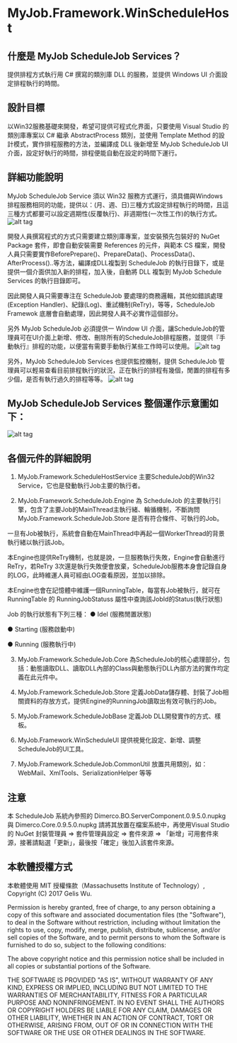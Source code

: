 # MyJob.Framework.WinScheduleHost

## 什麼是 MyJob ScheduleJob Services？
提供排程方式執行用 C# 撰寫的類別庫 DLL 的服務，並提供 Windows UI 介面設定排程執行的時間。

## 設計目標
以Win32服務基礎來開發，希望可提供可程式化界面，只要使用 Visual Studio 的類別庫專案以 C# 繼承 AbstractProcess 類別，並使用 Template Method 的設計模式，實作排程服務的方法，並編譯成 DLL 後新增至 MyJob ScheduleJob UI介面，設定好執行的時間，排程便能自動在設定的時間下運行。

## 詳細功能說明
MyJob ScheduleJob Service 須以 Win32 服務方式運行，須具備與Windows 排程服務相同的功能，提供以：(月、週、日)三種方式設定排程執行的時間，且這三種方式都要可以設定週期性(反覆執行)、非週期性(一次性工作)的執行方式。
![alt tag](http://i.imgur.com/twuFqWR.jpg)

開發人員撰寫程式的方式只需要建立類別庫專案，並安裝預先包裝好的 NuGet Package 套件，即會自動安裝需要 References 的元件，與範本 CS 檔案，開發人員只需要實作BeforePrepare()、PrepareData()、ProcessData()、AfterProcess()..等方法，編譯成DLL複製到 ScheduleJob 的執行目錄下，或是提供一個介面供加入新的排程，加入後，自動將 DLL 複製到 MyJob Schedule Services 的執行目錄即可。

因此開發人員只需要專注在 ScheduleJob 要處理的商務邏輯，其他如錯誤處理 (Exception Handler)、紀錄(Log)、重試機制(ReTry)，等等，ScheduleJob Framewok 底層會自動處理，因此開發人員不必實作這個部分。

另外 MyJob ScheduleJob 必須提供一 Window UI 介面，讓ScheduleJob的管理員可在UI介面上新增、修改、刪除所有的ScheduleJob排程服務，並提供『手動執行』排程的功能，以便當有需要手動執行某些工作時可以使用。
![alt tag](http://i.imgur.com/aYHhbEV.jpg)

另外，MyJob ScheduleJob Services 也提供監控機制，提供 ScheduleJob 管理員可以輕易查看目前排程執行的狀況，正在執行的排程有幾個，閒置的排程有多少個，是否有執行過久的排程等等。
![alt tag](http://i.imgur.com/3mwIgKe.jpg)

## MyJob ScheduleJob Services 整個運作示意圖如下：
![alt tag](http://i.imgur.com/ofIRTDy.jpg)

## 各個元件的詳細說明
1.	MyJob.Framework.ScheduleHostService
主要ScheduleJob的Win32 Service，它也是發動執行Job主要的執行者。

2.	MyJob.Framework.ScheduleJob.Engine
為 ScheduleJob 的主要執行引擎，包含了主要Job的MainThread主執行緒、輪循機制，不斷詢問 MyJob.Framework.ScheduleJob.Store 是否有符合條件、可執行的Job。

一旦有Job被執行，系統會自動在MainThread中再起一個WorkerThread的背景執行緒以執行該Job。

本Engine也提供ReTry機制，也就是說，一旦服務執行失敗，Engine會自動進行ReTry，若ReTry 3次還是執行失敗便會放棄，ScheduleJob服務本身會記錄自身的LOG，此時維運人員可經由LOG查看原因，並加以排除。

本Engine也會在記憶體中維護一個RunningTable，每當有Job被執行，就可在 RunningTable 的 RunningJobStatuss 屬性中查詢該JobId的Status(執行狀態)

Job 的執行狀態有下列三種：	
● Idel (服務閒置狀態)

●	Starting (服務啟動中)

●	Running (服務執行中)


3.	MyJob.Framework.ScheduleJob.Core
為ScheduleJob的核心處理部分，包括：動態讀取DLL、讀取DLL內部的Class與動態執行DLL內部方法的實作均定義在此元件中。

4.	MyJob.Framework.ScheduleJob.Store
定義JobData儲存體、封裝了Job相關資料的存放方式，提供Engine的RunningJob讀取出有效可執行的Job。

5.	MyJob.Framework.ScheduleJobBase
定義Job DLL開發實作的方式、樣板。

6.	MyJob.Framework.WinScheduleUI
提供視覺化設定、新增、調整ScheduleJob的UI工具。

7. MyJob.Framework.ScheduleJob.CommonUtil
放置共用類別，如：WebMail、XmlTools、SerializationHelper 等等

## 注意
本 ScheduleJob 系統內參照的 Dimerco.BO.ServerComponent.0.9.5.0.nupkg 與 Dimerco.Core.0.9.5.0.nupkg 請將其放置在檔案系統中，再使用Visual Studio 的 NuGet 封裝管理員 => 套件管理員設定 => 套件來源 => 「新增」可用套件來源，接著請點選「更新」，最後按「確定」後加入該套件來源。

## 本軟體授權方式
本軟體使用 MIT 授權條款（Massachusetts Institute of Technology）, Copyright (C) 2017 Gelis Wu.

Permission is hereby granted, free of charge, to any person obtaining a copy of this software and associated documentation files (the "Software"), to deal in the Software without restriction, including without limitation the rights to use, copy, modify, merge, publish, distribute, sublicense, and/or sell copies of the Software, and to permit persons to whom the Software is furnished to do so, subject to the following conditions:

The above copyright notice and this permission notice shall be included in all copies or substantial portions of the Software.

THE SOFTWARE IS PROVIDED "AS IS", WITHOUT WARRANTY OF ANY KIND, EXPRESS OR IMPLIED, INCLUDING BUT NOT LIMITED TO THE WARRANTIES OF MERCHANTABILITY, FITNESS FOR A PARTICULAR PURPOSE AND NONINFRINGEMENT. IN NO EVENT SHALL THE AUTHORS OR COPYRIGHT HOLDERS BE LIABLE FOR ANY CLAIM, DAMAGES OR OTHER LIABILITY, WHETHER IN AN ACTION OF CONTRACT, TORT OR OTHERWISE, ARISING FROM, OUT OF OR IN CONNECTION WITH THE SOFTWARE OR THE USE OR OTHER DEALINGS IN THE SOFTWARE.
